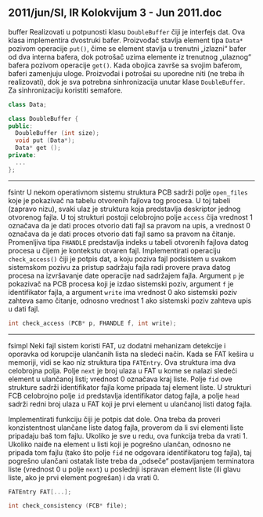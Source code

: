 2011/jun/SI, IR Kolokvijum 3 - Jun 2011.doc
--------------------------------------------------------------------------------
buffer
Realizovati u potpunosti klasu `DoubleBuffer` čiji je interfejs dat. Ova klasa implementira
dvostruki bafer. Proizvođač stavlja element tipa `Data*` pozivom operacije `put()`, čime se
element stavlja u trenutni „izlazni“ bafer od dva interna bafera, dok potrošač uzima elemente
iz trenutnog „ulaznog“  bafera pozivom operacije `get()`. Kada obojica završe sa svojim
baferom, baferi zamenjuju uloge. Proizvođai i potrošai su uporedne niti (ne treba ih
realizovati), dok je sva potrebna sinhronizacija unutar klase
`DoubleBuffer`. Za sinhronizaciju koristiti semafore.
```cpp
class Data;

class DoubleBuffer {
public:
  DoubleBuffer (int size);
  void put (Data*);
  Data* get ();
private:
  ...
};
```

--------------------------------------------------------------------------------
fsintr
U nekom operativnom sistemu struktura PCB sadrži polje `open_files` koje je pokazivač na
tabelu otvorenih fajlova tog procesa. U toj tabeli (zapravo nizu), svaki ulaz je struktura koja
predstavlja deskriptor jednog otvorenog fajla. U toj strukturi postoji celobrojno polje `access`
čija vrednost 1 označava da je dati proces otvorio dati fajl sa pravom na upis, a vrednost 0
označava da je dati proces otvorio dati fajl samo sa pravom na čitanje. Promenljiva tipa
`FHANDLE` predstavlja indeks u tabeli otvorenih fajlova datog procesa u čijem je kontekstu
otvaren fajl. Implementirati operaciju `check_access()` čiji je potpis dat, a koju poziva fajl
podsistem u svakom sistemskom pozivu za pristup sadržaju fajla radi provere prava datog
procesa na izvršavanje date operacije nad sadržajem fajla. Argument `p` je pokazivač na PCB
procesa koji je izdao sistemski poziv, argument `f` je identifikator fajla, a argument `write` ima vrednost 0 ako sistemski poziv zahteva samo čitanje, odnosno vrednost 1 ako sistemski poziv zahteva upis u dati fajl.
```cpp
int check_access (PCB* p, FHANDLE f, int write);
```

--------------------------------------------------------------------------------
fsimpl
Neki fajl sistem koristi FAT, uz dodatni mehanizam detekcije i oporavka od korupcije
ulančanih lista na sledeći način. Kada se FAT kešira u memoriji, vidi se kao niz struktura tipa
`FATEntry`. Ova struktura ima dva celobrojna polja. Polje `next` je broj ulaza u FAT u kome se
nalazi sledeći element u ulančanoj listi; vrednost 0 označava kraj liste. Polje `fid` ove strukture
sadrži identifikator fajla kome pripada taj element liste. U strukturi FCB celobrojno polje `id`
predstavlja identifikator datog fajla, a polje `head` sadrži redni broj ulaza u FAT koji je prvi
element u ulančanoj listi datog fajla.

Implementirati funkciju čiji je potpis dat dole. Ona treba da proveri konzistentnost ulančane
liste datog fajla, proverom da li svi elementi liste pripadaju baš tom fajlu. Ukoliko je sve u
redu, ova funkcija treba da vrati 1. Ukoliko naiđe na element u listi koji je pogrešno ulančan,
odnosno ne pripada tom fajlu (tako što polje `fid` ne odgovara identifikatoru tog fajla), taj
pogrešno ulančani ostatak liste treba da „odseče“ postavljanjem terminatora liste (vrednost 0 u
polje `next`) u poslednji ispravan element liste (ili glavu liste, ako je prvi element pogrešan) i
da vrati 0.
```cpp
FATEntry FAT[...];

int check_consistency (FCB* file);
```
